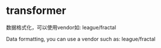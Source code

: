 # transformer
数据格式化，可以使用vendor如: league/fractal   

Data formatting, you can use a vendor such as: league/fractal


